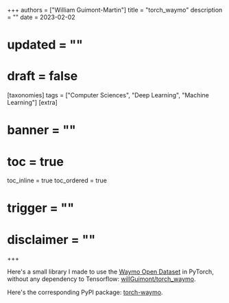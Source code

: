 +++
authors = ["William Guimont-Martin"]
title = "torch_waymo"
description = ""
date = 2023-02-02
# updated = ""
# draft = false
[taxonomies]
tags = ["Computer Sciences", "Deep Learning", "Machine Learning"]
[extra]
# banner = ""
# toc = true
toc_inline = true
toc_ordered = true
# trigger = ""
# disclaimer = ""
+++

Here's a small library I made to use the <a class="external" href="https://waymo.com/open/" target="_blank">Waymo Open Dataset</a> in PyTorch, without any dependency to Tensorflow: <a class="external" href="https://github.com/willGuimont/torch_waymo" target="_blank">willGuimont/torch_waymo</a>.

Here's the corresponding PyPI package: <a class="external" href="https://pypi.org/project/torch-waymo/" target="_blank">torch-waymo</a>.